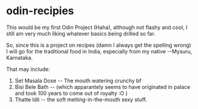 # odin-recipies

This would be my first Odin Project (Haha), although not flashy and cool,
I still am very much liking whatever basics being drilled so far.

So, since this is a project on recipes (damn I always get the spelling wrong)
I will go for the traditional food in India, especially from my native 
--Mysuru, Karnataka.

That may include:

1. Set Masala Dose
     -- The mouth watering crunchy bf 
3. Bisi Bele Bath
     -- (which apparantely seems to have originated in palace and 
took 100 years to come out of royalty :O )
4. Thatte Idli
     -- the soft melting-in-the-mouth sexy stuff.
